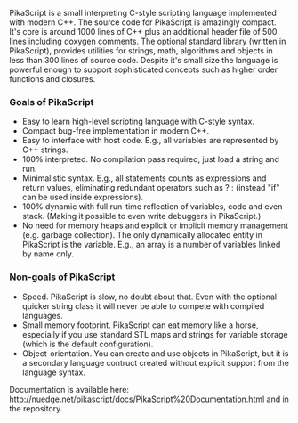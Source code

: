 PikaScript is a small interpreting C-style scripting language implemented with modern C++. The source code for PikaScript is amazingly compact. It's core is around 1000 lines of C++ plus an additional header file of 500 lines including doxygen comments. The optional standard library (written in PikaScript), provides utilities for strings, math, algorithms and objects in less than 300 lines of source code. Despite it's small size the language is powerful enough to support sophisticated concepts such as higher order functions and closures.

### Goals of PikaScript ###

  * Easy to learn high-level scripting language with C-style syntax.
  * Compact bug-free implementation in modern C++.
  * Easy to interface with host code. E.g., all variables are represented by C++ strings.
  * 100% interpreted. No compilation pass required, just load a string and run.
  * Minimalistic syntax. E.g., all statements counts as expressions and return values, eliminating redundant operators such as ? : (instead "if" can be used inside expressions).
  * 100% dynamic with full run-time reflection of variables, code and even stack. (Making it possible to even write debuggers in PikaScript.)
  * No need for memory heaps and explicit or implicit memory management (e.g. garbage collection). The only dynamically allocated entity in PikaScript is the variable. E.g., an array is a number of variables linked by name only.

### Non-goals of PikaScript ###

  * Speed. PikaScript is slow, no doubt about that. Even with the optional quicker string class it will never be able to compete with compiled languages.
  * Small memory footprint. PikaScript can eat memory like a horse, especially if you use standard STL maps and strings for variable storage (which is the default configuration).
  * Object-orientation. You can create and use objects in PikaScript, but it is a secondary language contruct created without explicit support from the language syntax.

Documentation is available here: http://nuedge.net/pikascript/docs/PikaScript%20Documentation.html and in the repository.